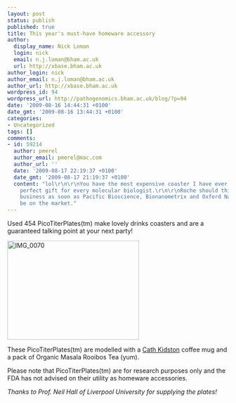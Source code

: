 ```yaml
---
layout: post
status: publish
published: true
title: This year's must-have homeware accessory
author:
  display_name: Nick Loman
  login: nick
  email: n.j.loman@bham.ac.uk
  url: http://xbase.bham.ac.uk
author_login: nick
author_email: n.j.loman@bham.ac.uk
author_url: http://xbase.bham.ac.uk
wordpress_id: 94
wordpress_url: http://pathogenomics.bham.ac.uk/blog/?p=94
date: '2009-08-16 14:44:31 +0100'
date_gmt: '2009-08-16 13:44:31 +0100'
categories:
- Uncategorized
tags: []
comments:
- id: 59214
  author: pmerel
  author_email: pmerel@mac.com
  author_url: ''
  date: '2009-08-17 22:19:37 +0100'
  date_gmt: '2009-08-17 21:19:37 +0100'
  content: "lol\r\n\r\nYou have the most expensive coaster I have ever seen!! \r\nThe
    perfect gift for every molecular biologist.\r\n\r\nRoche should think about this
    business as soon as Pacific Bioscience, Bionanometrix and Oxford Nanopores will
    be on the market."
---
```

<p>Used 454 PicoTiterPlates(tm) make lovely drinks coasters and are a guaranteed talking point at your next party!</p>
<p><img class="aligncenter size-medium wp-image-103" title="IMG_0070" src="http://pathogenomics.bham.ac.uk/blog/wp-content/uploads/IMG_00705-300x225.jpg" alt="IMG_0070" width="300" height="225" /></p>
<p>These PicoTiterPlates(tm) are modelled with a <a href="http://www.cathkidston.com">Cath Kidston</a> coffee mug and a pack of Organic Masala Rooibos Tea (yum).</p>
<p>Please note that PicoTiterPlates(tm) are for research purposes only and the FDA has not advised on their utility as homeware accessories.</p>
<p><em>Thanks to Prof. Neil Hall of Liverpool University for supplying the plates!</em></p>
<p><em><br />
</em></p>

